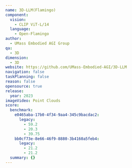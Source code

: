 ```yaml
---
name: 3D-LLM(Flamingo)
component:
  vision:
    - CLIP ViT-L/14
  language:
    - Open-Flamingo
author:
  - UMass Embodied AGI Group
qa:
  - 3D
dimension:
  - 3D
website: https://github.com/UMass-Embodied-AGI/3D-LLM
navigation: false
taskPlanning: false
reason: false
opensource: true
release:
  year: 2023
imageVideo: Point Clouds
score:
  benchmark:
    e0465aba-17b0-4f34-9aa4-345c9bacdac2:
      legacy:
        - 59.2
        - 20.3
        - 39.75
    bb0cf73e-8e66-46f9-8880-3b4160a5feb4:
      legacy:
        - 21.2
        - 21.2
  summary: {}
---
```

